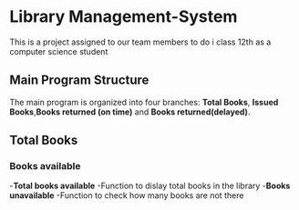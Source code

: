 # Library Management-System
This is a project assigned to our team members to do i class 12th as a computer science student

## Main Program Structure

The main program is organized into four branches: **Total Books**, **Issued Books**,**Books returned (on time)** and **Books returned(delayed)**.
## Total Books
### Books available
-**Total books available**
 -Function to dislay total books in the library
-**Books unavailable**
 -Function to check how many books are not there
